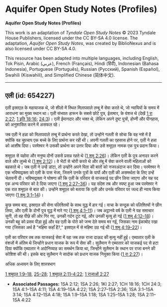 # Aquifer Open Study Notes (Profiles)

**Aquifer Open Study Notes (Profiles)**

This work is an adaptation of *Tyndale Open Study Notes* © 2023 Tyndale House Publishers, licensed under the CC BY\-SA 4\.0 license. The adaptation, *Aquifer Open Study Notes*, was created by BiblioNexus and is also licensed under CC BY\-SA 4\.0\.

This resource has been adapted into multiple languages, including English, Tok Pisin, Arabic (عربي), French (Français), Hindi (हिंदी), Indonesian (Bahasa Indonesia), Portuguese (Português), Russian (Русский), Spanish (Español), Swahili (Kiswahili), and Simplified Chinese (简体中文).



--------------------------------

## एली (id: 654227)

एली इस्राएल के महायाजक थे, जो शीलो में स्थित मिलापवाले तम्बू में सेवा करते थे, जो न्यायियों के समय में आराधना का मुख्य स्थान था। एली संभवतः हारून के सबसे छोटे पुत्र, ईतामार, के वंशज थे (देखें [1 रा 2:27](https://ref.ly/1Kgs2:27); [1 इति 18:16](https://ref.ly/1Chr18:16); [24:3](https://ref.ly/1Chr24:3))। एली ईमानदार और भक्त थे, लेकिन अपने दुष्ट पुत्रों, होप्नी और पीनहास, को अनुशासित करने में असफल रहे।

जब एली ने हन्ना को मिलापवाले तम्बू में प्रार्थना करते देखा, तो उन्होंने गलती से सोचा कि वह नशे में है क्योंकि वह चुपचाप एक बच्चे के लिए प्रार्थना कर रही थी। अपनी गलती का एहसास होने पर, एली ने हन्ना को आशीष दिया। परमेश्वर ने उसकी प्रार्थना का उत्तर दिया और उसे शमूएल नामक एक पुत्र प्रदान किया।

शमूएल से यहोवा और मनुष्य दोनों उससे प्रसन्न रहते थे ([1 शमू 2:26](https://ref.ly/1Sam2:26))। लेकिन एली के पुत्र अनादर करने वाले और लुच्चे थे ([1 शमू 2:12](https://ref.ly/1Sam2:12))। वे भेंटों से चोरी करते थे और तंबू में सेवा करने वाली महिलाओं को बहकाते थे। जब एली ने उन्हें डांटा, तो उन्होंने अपने पिता की बातों को नजरअंदाज कर दिया। परमेश्वर ने एक भविष्यद्वक्ता को एली के पास भेजा, जिसने उनके पुत्रों के पापों और एली की असमर्थता के लिए उन्हें चेतावनी दी। भविष्यद्वक्ता ने घोषणा की कि एली के परिवार से याजकाई पद छीन लिया जाएगा और यह पद एक अन्य परिवार को दे दिया जाएगा ([1 शमू 2:27–36](https://ref.ly/1Sam2:27-1Sam2:36))। यह संदेश तब और स्पष्ट हुआ जब परमेश्वर ने एक रात शमूएल से बात की। उन्होंने शमूएल को बताया कि एली और उनके परिवार पर जल्द ही न्याय किया जाएगा ([1 शमू 3:1–14](https://ref.ly/1Sam3:1-1Sam3:14))।

कुछ समय बाद, इस्राएल की सेना पलिश्तियों के साथ युद्ध में हार गई। वाचा के सन्दूक को पलिश्तियों ने छीन लिया, और एली के दोनों पुत्र युद्ध में मारे गए ([1 शमू 4:1–11](https://ref.ly/1Sam4:1-1Sam4:11))। जब अट्ठानवे वर्ष के एली ने यह समाचार सुनी, तो वह पीछे की ओर गिर गए, उनकी गर्दन टूट गई, और उनकी मृत्यु हो गई ([1 शमू 4:12–18](https://ref.ly/1Sam4:12-1Sam4:18))। उनकी बहू को प्रसव पीड़ा हुई और वह एली के पोते को जन्म देते समय मर गई, जिसका नाम ईकाबोद रखा गया (जिसका अर्थ है "महिमा कहाँ है?," इस्राएल में से महिमा उठ गई थी ([1 शमू 4:19–22](https://ref.ly/1Sam4:19-1Sam4:22))।

एली का परिवार तब तक याजकाई सेवा में रहा जब तक राजा दाऊद की मृत्यु नहीं हुई। एब्यातार एली के वंशजों में अंतिम थे जिन्होंने प्रधान याजक के रूप में सेवा की। सुलैमान ने एब्यातार को याजकई पद से हटा दिया क्योंकि एब्यातार ने अदोनिय्याह का समर्थन किया था, जिन्होंने सुलैमान के स्थान पर राजा बनने की कोशिश की थी। इसके बाद सुलैमान ने सादोक को प्रधान याजक नियुक्त किया ([1 रा 2:27](https://ref.ly/1Kgs2:27))। 

अधिक अध्ययन के लिए शास्त्रभाग

[1 शमूएल 1:9–18](https://ref.ly/1Sam1:9-1Sam1:18), [25–28](https://ref.ly/1Sam1:25-1Sam1:28); [1 शमूएल 2:11–4:22](https://ref.ly/1Sam2:11-1Sam4:22); [1 राजाओं 2:27](https://ref.ly/1Kgs2:27)

* **Associated Passages:** 1SA 2:12; 1SA 2:26; 1KI 2:27; 1CH 18:16; 1CH 24:3; 1SA 4:1–1SA 4:11; 1SA 4:19–1SA 4:22; 1SA 2:27–1SA 2:36; 1SA 3:1–1SA 3:14; 1SA 4:12–1SA 4:18; 1SA 1:9–1SA 1:18; 1SA 1:25–1SA 1:28; 1SA 2:11–1SA 4:22


